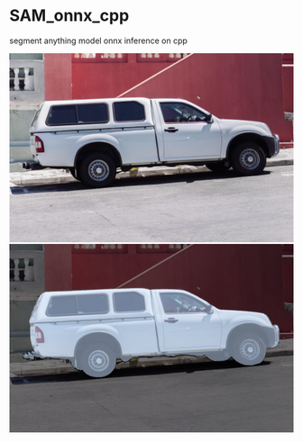 # SAM_onnx_cpp
segment anything model onnx inference on cpp

![Model Diagram](https://github.com/GuangxianZhu/SAM_onnx_cpp/blob/main/truck.jpg)
![Model Diagram](https://github.com/GuangxianZhu/SAM_onnx_cpp/blob/main/truck_cppMask.jpg)
